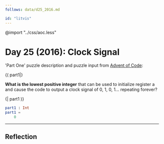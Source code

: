 ```yaml
---
follows: data/d25_2016.md

id: "litvis"
---
```


@import "../css/aoc.less"

# Day 25 (2016): Clock Signal

'Part One' puzzle description and puzzle input from [Advent of Code](https://adventofcode.com/2016/day/25):

{( part1|}

**What is the lowest positive integer** that can be used to initialize register a and cause the code to output a clock signal of 0, 1, 0, 1... repeating forever?

{| part1 )}

```elm {l r}
part1 : Int
part1 =
    0
```

---

## Reflection
